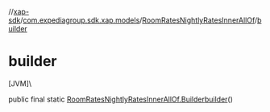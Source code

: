 //[xap-sdk](../../../index.md)/[com.expediagroup.sdk.xap.models](../index.md)/[RoomRatesNightlyRatesInnerAllOf](index.md)/[builder](builder.md)

# builder

[JVM]\

public final static [RoomRatesNightlyRatesInnerAllOf.Builder](-builder/index.md)[builder](builder.md)()
